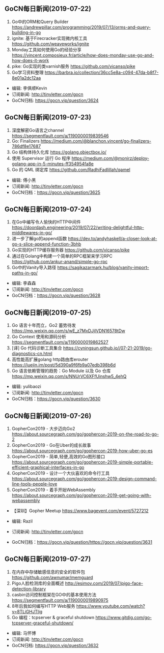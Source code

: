 ## GoCN每日新闻(2019-07-22)

1. Go中的ORM和Query Builder https://andrewpillar.com/programming/2019/07/13/orms-and-query-building-in-go
2. ignite: 基于Firecracker实现微内核工具 https://github.com/weaveworks/ignite
3. Monday工具如何使用Go的经验分享 https://vincent.composieux.fr/article/how-does-monday-use-go-and-how-does-it-work
4. pike: Go实现的类varnish服务 https://github.com/vicanso/pike
5. Go学习资料整理 https://barbra.io/collection/36cc5e8a-c094-47da-b8f7-8e01a2dc12aa

* 编辑: 李俱顺Kevin
* 订阅新闻: http://tinyletter.com/gocn
* GoCN归档: https://gocn.vip/question/3624



## GoCN每日新闻(2019-07-23)

1. 深度解密Go语言之channel https://segmentfault.com/a/1190000019839546
2. Go: Finalizers https://medium.com/@blanchon.vincent/go-finalizers-786df8e17687
3. Go 结构体持久化库 https://golang.objectbox.io/
4. 使用 Supervisor 运行 Go 程序 https://medium.com/@monirz/deploy-golang-app-in-5-minutes-ff354954fa8e
5. Go 的 QML 绑定库 https://github.com/RadhiFadlillah/qamel
* 编辑: 傅小黑 
* 订阅新闻: http://tinyletter.com/gocn
* GoCN归档：https://gocn.vip/question/3625

## GoCN每日新闻(2019-07-24)

1. 在Go中编写令人愉快的HTTP中间件 https://doordash.engineering/2019/07/22/writing-delightful-http-middlewares-in-go/
2. 进一步了解go的append函数 https://dev.to/andyhaskell/a-closer-look-at-go-s-slice-append-function-3bhb
3. Go实现的HTTP缓存服务器 https://github.com/vicanso/pike
4. 通过在Golang中构建一个简单的RPC框架来学习RPC https://github.com/ankur-anand/simple-go-rpc
5. Go中的Vanity导入路径 https://sagikazarmark.hu/blog/vanity-import-paths-in-go/

* 编辑: 李森森
* 订阅新闻: http://tinyletter.com/gocn
* GoCN归档：https://gocn.vip/question/3628


## GoCN每日新闻(2019-07-25)

1. Go 语言十年而立，Go2 蓄势待发 https://mp.weixin.qq.com/s/wE_z7MxDJjIVDN16578tDw
2. Go Context 使用和源码分析 https://segmentfault.com/a/1190000019862527
3. [译] Go 代码诊断工具集合 https://cyningsun.github.io//07-21-2019/go-diagnostics-cn.html
4. 高性能高扩展golang http路由库erouter https://juejin.im/post/5d390a9f6fb9a07edb398b6d
5. Go 语言依赖管理的趋势：Go Module 以及 Go 仓库 https://mp.weixin.qq.com/s/NNUrVC6XFfUinshw5_4ehQ

* 编辑: yulibaozi
* 订阅新闻: http://tinyletter.com/gocn
* GoCN归档：https://gocn.vip/question/3630

## GoCN每日新闻(2019-07-26)

1. GopherCon2019 - 大步迈向Go2 https://about.sourcegraph.com/go/gophercon-2019-on-the-road-to-go-2
2. GopherCon2019 - Go在Uber的成长故事 https://about.sourcegraph.com/go/gophercon-2019-how-uber-go-es
3. GopherCon2019 - 简单,轻便,高效的Go图形接口 https://about.sourcegraph.com/go/gophercon-2019-simple-portable-efficient-graphical-interfaces-in-go
4. GopherCon2019 - 设计一个大伙喜欢的命令行工具 https://about.sourcegraph.com/go/gophercon-2019-design-command-line-tools-people-love
5. GopherCon2019 - 着手开始WebAssembly https://about.sourcegraph.com/go/gophercon-2019-get-going-with-webassembly

* 【深圳】Gopher Meetup https://www.bagevent.com/event/5727212

* 编辑: Razil
* 订阅新闻: http://tinyletter.com/gocn
* GoCN归档：https://gocn.vip/question/https://gocn.vip/question/3631

## GoCN每日新闻(2019-07-27)

1. 在内存中存储敏感信息的安全的软件包 https://github.com/awnumar/memguard
2. Pigo人脸检测库的全面概述 http://esimov.com/2019/07/pigo-face-detection-library
3. casbin访问控制框架在GO中的基本使用方法 https://segmentfault.com/a/1190000019890975
4. 8年后我如何编写HTTP Web服务 https://www.youtube.com/watch?v=8TLiGHJTlig
5. Go 编程：tcpserver & graceful shutdown https://www.gitdig.com/go-tcpserver-graceful-shutdown/

* 编辑: 马怀博 
* 订阅新闻: http://tinyletter.com/gocn
* GoCN归档: https://gocn.vip/question/3632
